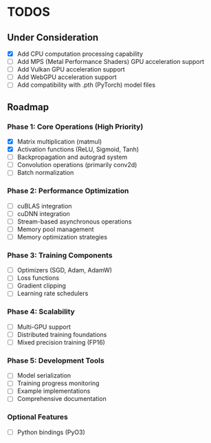 # TODOS

## Under Consideration

- [x] Add CPU computation processing capability
- [ ] Add MPS (Metal Performance Shaders) GPU acceleration support 
- [ ] Add Vulkan GPU acceleration support
- [ ] Add WebGPU acceleration support
- [ ] Add compatibility with .pth (PyTorch) model files

## Roadmap

### Phase 1: Core Operations (High Priority)
- [x] Matrix multiplication (matmul)
- [x] Activation functions (ReLU, Sigmoid, Tanh)
- [ ] Backpropagation and autograd system
- [ ] Convolution operations (primarily conv2d)
- [ ] Batch normalization

### Phase 2: Performance Optimization
- [ ] cuBLAS integration
- [ ] cuDNN integration
- [ ] Stream-based asynchronous operations
- [ ] Memory pool management
- [ ] Memory optimization strategies

### Phase 3: Training Components
- [ ] Optimizers (SGD, Adam, AdamW)
- [ ] Loss functions
- [ ] Gradient clipping
- [ ] Learning rate schedulers

### Phase 4: Scalability
- [ ] Multi-GPU support
- [ ] Distributed training foundations
- [ ] Mixed precision training (FP16)

### Phase 5: Development Tools
- [ ] Model serialization
- [ ] Training progress monitoring
- [ ] Example implementations
- [ ] Comprehensive documentation

### Optional Features
- [ ] Python bindings (PyO3)
